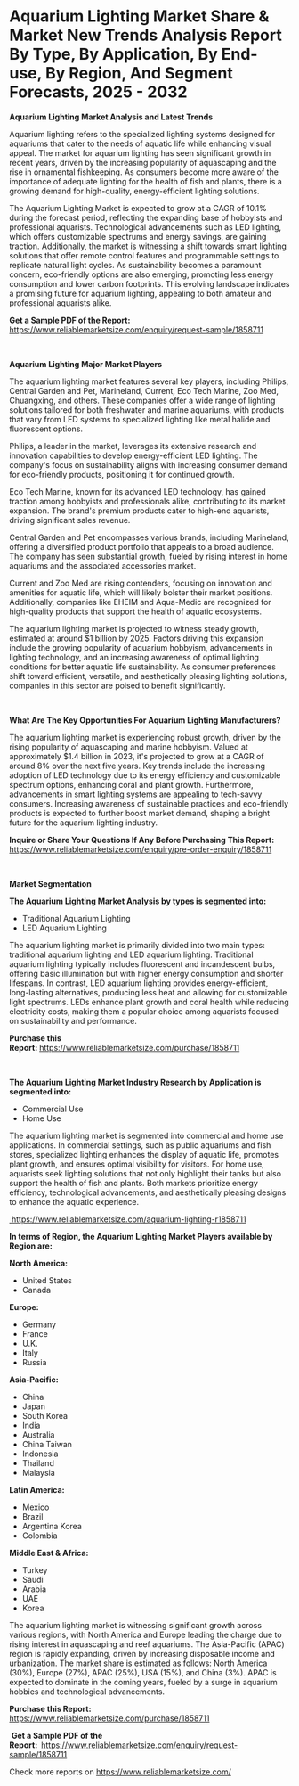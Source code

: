 <p><h1>Aquarium Lighting Market Share & Market New Trends Analysis Report By Type, By Application, By End-use, By Region, And Segment Forecasts, 2025 - 2032</h1></p><p><strong>Aquarium Lighting Market Analysis and Latest Trends</strong></p>
<p><p>Aquarium lighting refers to the specialized lighting systems designed for aquariums that cater to the needs of aquatic life while enhancing visual appeal. The market for aquarium lighting has seen significant growth in recent years, driven by the increasing popularity of aquascaping and the rise in ornamental fishkeeping. As consumers become more aware of the importance of adequate lighting for the health of fish and plants, there is a growing demand for high-quality, energy-efficient lighting solutions.</p><p>The Aquarium Lighting Market is expected to grow at a CAGR of 10.1% during the forecast period, reflecting the expanding base of hobbyists and professional aquarists. Technological advancements such as LED lighting, which offers customizable spectrums and energy savings, are gaining traction. Additionally, the market is witnessing a shift towards smart lighting solutions that offer remote control features and programmable settings to replicate natural light cycles. As sustainability becomes a paramount concern, eco-friendly options are also emerging, promoting less energy consumption and lower carbon footprints. This evolving landscape indicates a promising future for aquarium lighting, appealing to both amateur and professional aquarists alike.</p></p>
<p><strong>Get a Sample PDF of the Report:&nbsp;</strong> <a href="https://www.reliablemarketsize.com/enquiry/request-sample/1858711?utm_campaign=1833&utm_medium=2&utm_source=Github&utm_content=ia&utm_term=19022025&utm_id=aquarium-lighting">https://www.reliablemarketsize.com/enquiry/request-sample/1858711</a></p>
<p>&nbsp;</p>
<p><strong>Aquarium Lighting Major Market Players</strong></p>
<p><p>The aquarium lighting market features several key players, including Philips, Central Garden and Pet, Marineland, Current, Eco Tech Marine, Zoo Med, Chuangxing, and others. These companies offer a wide range of lighting solutions tailored for both freshwater and marine aquariums, with products that vary from LED systems to specialized lighting like metal halide and fluorescent options.</p><p>Philips, a leader in the market, leverages its extensive research and innovation capabilities to develop energy-efficient LED lighting. The company's focus on sustainability aligns with increasing consumer demand for eco-friendly products, positioning it for continued growth.</p><p>Eco Tech Marine, known for its advanced LED technology, has gained traction among hobbyists and professionals alike, contributing to its market expansion. The brand's premium products cater to high-end aquarists, driving significant sales revenue.</p><p>Central Garden and Pet encompasses various brands, including Marineland, offering a diversified product portfolio that appeals to a broad audience. The company has seen substantial growth, fueled by rising interest in home aquariums and the associated accessories market.</p><p>Current and Zoo Med are rising contenders, focusing on innovation and amenities for aquatic life, which will likely bolster their market positions. Additionally, companies like EHEIM and Aqua-Medic are recognized for high-quality products that support the health of aquatic ecosystems.</p><p>The aquarium lighting market is projected to witness steady growth, estimated at around $1 billion by 2025. Factors driving this expansion include the growing popularity of aquarium hobbyism, advancements in lighting technology, and an increasing awareness of optimal lighting conditions for better aquatic life sustainability. As consumer preferences shift toward efficient, versatile, and aesthetically pleasing lighting solutions, companies in this sector are poised to benefit significantly.</p></p>
<p>&nbsp;</p>
<p><strong>What Are The Key Opportunities For Aquarium Lighting Manufacturers?</strong></p>
<p><p>The aquarium lighting market is experiencing robust growth, driven by the rising popularity of aquascaping and marine hobbyism. Valued at approximately $1.4 billion in 2023, it's projected to grow at a CAGR of around 8% over the next five years. Key trends include the increasing adoption of LED technology due to its energy efficiency and customizable spectrum options, enhancing coral and plant growth. Furthermore, advancements in smart lighting systems are appealing to tech-savvy consumers. Increasing awareness of sustainable practices and eco-friendly products is expected to further boost market demand, shaping a bright future for the aquarium lighting industry.</p></p>
<p><strong>Inquire or Share Your Questions If Any Before Purchasing This Report:</strong> <a href="https://www.reliablemarketsize.com/enquiry/pre-order-enquiry/1858711?utm_campaign=1833&utm_medium=2&utm_source=Github&utm_content=ia&utm_term=19022025&utm_id=aquarium-lighting">https://www.reliablemarketsize.com/enquiry/pre-order-enquiry/1858711</a></p>
<p>&nbsp;</p>
<p><strong>Market Segmentation</strong></p>
<p><strong>The Aquarium Lighting Market Analysis by types is segmented into:</strong></p>
<p><ul><li>Traditional Aquarium Lighting</li><li>LED Aquarium Lighting</li></ul></p>
<p><p>The aquarium lighting market is primarily divided into two main types: traditional aquarium lighting and LED aquarium lighting. Traditional aquarium lighting typically includes fluorescent and incandescent bulbs, offering basic illumination but with higher energy consumption and shorter lifespans. In contrast, LED aquarium lighting provides energy-efficient, long-lasting alternatives, producing less heat and allowing for customizable light spectrums. LEDs enhance plant growth and coral health while reducing electricity costs, making them a popular choice among aquarists focused on sustainability and performance.</p></p>
<p><strong>Purchase this Report:&nbsp;</strong><a href="https://www.reliablemarketsize.com/purchase/1858711?utm_campaign=1833&utm_medium=2&utm_source=Github&utm_content=ia&utm_term=19022025&utm_id=aquarium-lighting">https://www.reliablemarketsize.com/purchase/1858711</a></p>
<p>&nbsp;</p>
<p><strong>The Aquarium Lighting Market Industry Research by Application is segmented into:</strong></p>
<p><ul><li>Commercial Use</li><li>Home Use</li></ul></p>
<p><p>The aquarium lighting market is segmented into commercial and home use applications. In commercial settings, such as public aquariums and fish stores, specialized lighting enhances the display of aquatic life, promotes plant growth, and ensures optimal visibility for visitors. For home use, aquarists seek lighting solutions that not only highlight their tanks but also support the health of fish and plants. Both markets prioritize energy efficiency, technological advancements, and aesthetically pleasing designs to enhance the aquatic experience.</p></p>
<p><a href="https://www.reliablemarketsize.com/aquarium-lighting-r1858711?utm_campaign=1833&utm_medium=2&utm_source=Github&utm_content=ia&utm_term=19022025&utm_id=aquarium-lighting">&nbsp;https://www.reliablemarketsize.com/aquarium-lighting-r1858711</a></p>
<p><strong>In terms of Region, the Aquarium Lighting Market Players available by Region are:</strong></p>
<p>
    <p> <strong> North America: </strong>
        <ul>
            <li>United States</li>
            <li>Canada</li>
        </ul>
        </p> 
    <p> <strong> Europe: </strong>
        <ul>
            <li>Germany</li>
            <li>France</li>
            <li>U.K.</li>
            <li>Italy</li>
            <li>Russia</li>
        </ul>
        </p> 
    <p> <strong> Asia-Pacific: </strong>
        <ul>
            <li>China</li>
            <li>Japan</li>
            <li>South Korea</li>
            <li>India</li>
            <li>Australia</li>
            <li>China Taiwan</li>
            <li>Indonesia</li>
            <li>Thailand</li>
            <li>Malaysia</li>
        </ul>
        </p> 
    <p> <strong> Latin America: </strong>
        <ul>
            <li>Mexico</li>
            <li>Brazil</li>
            <li>Argentina Korea</li>
            <li>Colombia</li>
        </ul>
        </p> 
    <p> <strong> Middle East & Africa: </strong>
        <ul>
            <li>Turkey</li>
            <li>Saudi</li>
            <li>Arabia</li>
            <li>UAE</li>
            <li>Korea</li>
        </ul>
    </p>
    </p>
<p><p>The aquarium lighting market is witnessing significant growth across various regions, with North America and Europe leading the charge due to rising interest in aquascaping and reef aquariums. The Asia-Pacific (APAC) region is rapidly expanding, driven by increasing disposable income and urbanization. The market share is estimated as follows: North America (30%), Europe (27%), APAC (25%), USA (15%), and China (3%). APAC is expected to dominate in the coming years, fueled by a surge in aquarium hobbies and technological advancements.</p></p>
<p><strong>Purchase this Report: </strong><a href="https://www.reliablemarketsize.com/purchase/1858711?utm_campaign=1833&utm_medium=2&utm_source=Github&utm_content=ia&utm_term=19022025&utm_id=aquarium-lighting">https://www.reliablemarketsize.com/purchase/1858711</a></p>
<p>&nbsp;<strong>Get a Sample PDF of the Report:&nbsp;&nbsp;</strong><a href="https://www.reliablemarketsize.com/enquiry/request-sample/1858711?utm_campaign=1833&utm_medium=2&utm_source=Github&utm_content=ia&utm_term=19022025&utm_id=aquarium-lighting">https://www.reliablemarketsize.com/enquiry/request-sample/1858711</a></p>
<p><strong></strong></p>
<p>Check more reports on <a href="https://www.reliablemarketsize.com/?utm_campaign=1833&utm_medium=2&utm_source=Github&utm_content=ia&utm_term=19022025&utm_id=aquarium-lighting">https://www.reliablemarketsize.com/</a></p>